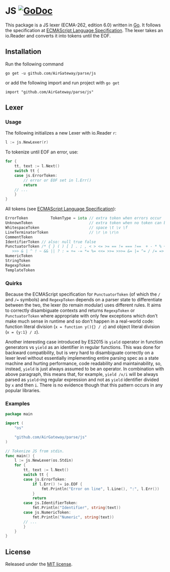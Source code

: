 # JS [![GoDoc](http://godoc.org/github.com/AirGateway/parse/js?status.svg)](http://godoc.org/github.com/AirGateway/parse/js)

This package is a JS lexer (ECMA-262, edition 6.0) written in [Go][1]. It follows the specification at [ECMAScript Language Specification](http://www.ecma-international.org/ecma-262/6.0/). The lexer takes an io.Reader and converts it into tokens until the EOF.

## Installation
Run the following command

	go get -u github.com/AirGateway/parse/js

or add the following import and run project with `go get`

	import "github.com/AirGateway/parse/js"

## Lexer
### Usage
The following initializes a new Lexer with io.Reader `r`:
``` go
l := js.NewLexer(r)
```

To tokenize until EOF an error, use:
``` go
for {
	tt, text := l.Next()
	switch tt {
	case js.ErrorToken:
		// error or EOF set in l.Err()
		return
	// ...
	}
}
```

All tokens (see [ECMAScript Language Specification](http://www.ecma-international.org/ecma-262/6.0/)):
``` go
ErrorToken          TokenType = iota // extra token when errors occur
UnknownToken                         // extra token when no token can be matched
WhitespaceToken                      // space \t \v \f
LineTerminatorToken                  // \r \n \r\n
CommentToken
IdentifierToken // also: null true false
PunctuatorToken /* { } ( ) [ ] . ; , < > <= >= == != === !==  + - * % ++ -- << >>
   >>> & | ^ ! ~ && || ? : = += -= *= %= <<= >>= >>>= &= |= ^= / /= => */
NumericToken
StringToken
RegexpToken
TemplateToken
```

### Quirks
Because the ECMAScript specification for `PunctuatorToken` (of which the `/` and `/=` symbols) and `RegexpToken` depends on a parser state to differentiate between the two, the lexer (to remain modular) uses different rules. It aims to correctly disambiguate contexts and returns `RegexpToken` or `PunctuatorToken` where appropriate with only few exceptions which don't make much sense in runtime and so don't happen in a real-world code: function literal division (`x = function y(){} / z`) and object literal division (`x = {y:1} / z`).

Another interesting case introduced by ES2015 is `yield` operator in function generators vs `yield` as an identifier in regular functions. This was done for backward compatibility, but is very hard to disambiguate correctly on a lexer level without essentially implementing entire parsing spec as a state machine and hurting performance, code readability and maintainability, so, instead, `yield` is just always assumed to be an operator. In combination with above paragraph, this means that, for example, `yield /x/i` will be always parsed as `yield`-ing regular expression and not as `yield` identifier divided by `x` and then `i`. There is no evidence though that this pattern occurs in any popular libraries.

### Examples
``` go
package main

import (
	"os"

	"github.com/AirGateway/parse/js"
)

// Tokenize JS from stdin.
func main() {
	l := js.NewLexer(os.Stdin)
	for {
		tt, text := l.Next()
		switch tt {
		case js.ErrorToken:
			if l.Err() != io.EOF {
				fmt.Println("Error on line", l.Line(), ":", l.Err())
			}
			return
		case js.IdentifierToken:
			fmt.Println("Identifier", string(text))
		case js.NumericToken:
			fmt.Println("Numeric", string(text))
		// ...
		}
	}
}
```

## License
Released under the [MIT license](https://github.com/AirGateway/parse/blob/master/LICENSE.md).

[1]: http://golang.org/ "Go Language"
